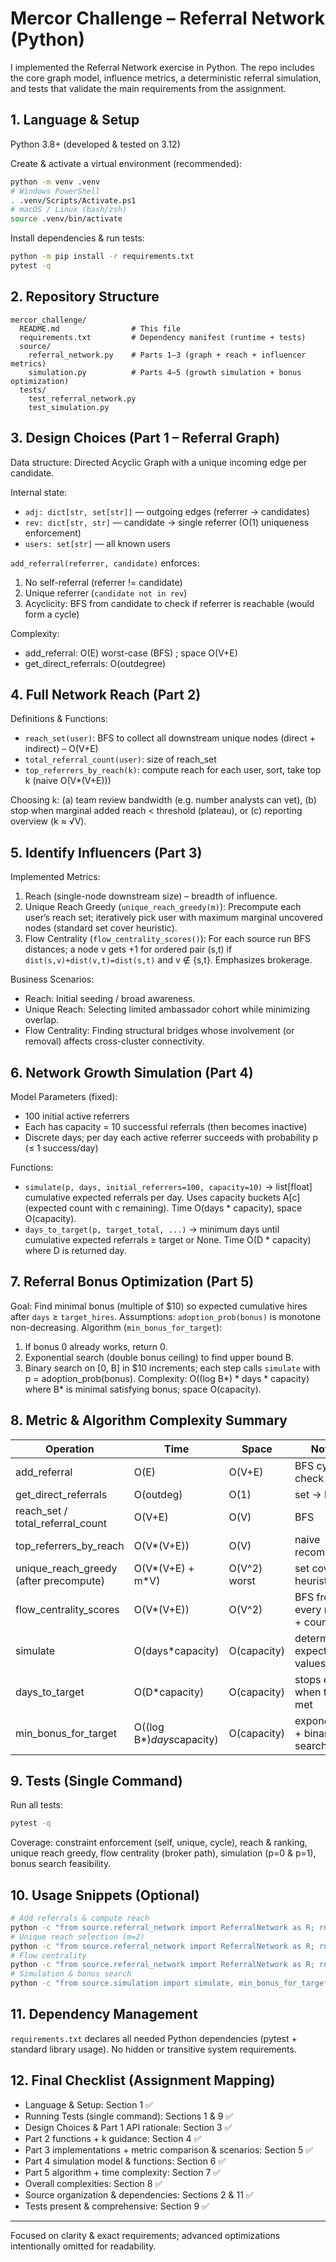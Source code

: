 # Mercor Challenge – Referral Network (Python)

I implemented the Referral Network exercise in Python. The repo includes the core graph model, influence metrics, a deterministic referral simulation, and tests that validate the main requirements from the assignment.

## 1. Language & Setup
Python 3.8+ (developed & tested on 3.12)

Create & activate a virtual environment (recommended):
```bash
python -m venv .venv
# Windows PowerShell
. .venv/Scripts/Activate.ps1
# macOS / Linux (bash/zsh)
source .venv/bin/activate
```
Install dependencies & run tests:
```bash
python -m pip install -r requirements.txt
pytest -q
```

## 2. Repository Structure
```
mercor_challenge/
  README.md                # This file
  requirements.txt         # Dependency manifest (runtime + tests)
  source/
    referral_network.py    # Parts 1–3 (graph + reach + influencer metrics)
    simulation.py          # Parts 4–5 (growth simulation + bonus optimization)
  tests/
    test_referral_network.py
    test_simulation.py
```

## 3. Design Choices (Part 1 – Referral Graph)
Data structure: Directed Acyclic Graph with a unique incoming edge per candidate.

Internal state:
- `adj: dict[str, set[str]]` — outgoing edges (referrer -> candidates)
- `rev: dict[str, str]` — candidate -> single referrer (O(1) uniqueness enforcement)
- `users: set[str]` — all known users

`add_referral(referrer, candidate)` enforces:
1. No self-referral (referrer != candidate)
2. Unique referrer (`candidate not in rev`)
3. Acyclicity: BFS from candidate to check if referrer is reachable (would form a cycle)

Complexity:
- add_referral: O(E) worst-case (BFS) ; space O(V+E)
- get_direct_referrals: O(outdegree)

## 4. Full Network Reach (Part 2)
Definitions & Functions:
- `reach_set(user)`: BFS to collect all downstream unique nodes (direct + indirect) – O(V+E)
- `total_referral_count(user)`: size of reach_set
- `top_referrers_by_reach(k)`: compute reach for each user, sort, take top k (naive O(V*(V+E)))

Choosing k: (a) team review bandwidth (e.g. number analysts can vet), (b) stop when marginal added reach < threshold (plateau), or (c) reporting overview (k ≈ √V).

## 5. Identify Influencers (Part 3)
Implemented Metrics:
1. Reach (single-node downstream size) – breadth of influence.
2. Unique Reach Greedy (`unique_reach_greedy(m)`): Precompute each user’s reach set; iteratively pick user with maximum marginal uncovered nodes (standard set cover heuristic).
3. Flow Centrality (`flow_centrality_scores()`): For each source run BFS distances; a node v gets +1 for ordered pair (s,t) if `dist(s,v)+dist(v,t)=dist(s,t)` and v ∉ {s,t}. Emphasizes brokerage.

Business Scenarios:
- Reach: Initial seeding / broad awareness.
- Unique Reach: Selecting limited ambassador cohort while minimizing overlap.
- Flow Centrality: Finding structural bridges whose involvement (or removal) affects cross-cluster connectivity.

## 6. Network Growth Simulation (Part 4)
Model Parameters (fixed):
- 100 initial active referrers
- Each has capacity = 10 successful referrals (then becomes inactive)
- Discrete days; per day each active referrer succeeds with probability p (≤ 1 success/day)

Functions:
- `simulate(p, days, initial_referrers=100, capacity=10)` → list[float] cumulative expected referrals per day. Uses capacity buckets A[c] (expected count with c remaining). Time O(days * capacity), space O(capacity).
- `days_to_target(p, target_total, ...)` → minimum days until cumulative expected referrals ≥ target or None. Time O(D * capacity) where D is returned day.

## 7. Referral Bonus Optimization (Part 5)
Goal: Find minimal bonus (multiple of $10) so expected cumulative hires after `days` ≥ `target_hires`.
Assumptions: `adoption_prob(bonus)` is monotone non-decreasing.
Algorithm (`min_bonus_for_target`):
1. If bonus 0 already works, return 0.
2. Exponential search (double bonus ceiling) to find upper bound B.
3. Binary search on [0, B] in $10 increments; each step calls `simulate` with p = adoption_prob(bonus).
Complexity: O((log B*) * days * capacity) where B* is minimal satisfying bonus; space O(capacity).

## 8. Metric & Algorithm Complexity Summary
| Operation | Time | Space | Notes |
|-----------|------|-------|-------|
| add_referral | O(E) | O(V+E) | BFS cycle check |
| get_direct_referrals | O(outdeg) | O(1) | set -> list |
| reach_set / total_referral_count | O(V+E) | O(V) | BFS |
| top_referrers_by_reach | O(V*(V+E)) | O(V) | naive recompute |
| unique_reach_greedy (after precompute) | O(V*(V+E) + m*V) | O(V^2) worst | set cover heuristic |
| flow_centrality_scores | O(V*(V+E)) | O(V^2) | BFS from every node + counting |
| simulate | O(days*capacity) | O(capacity) | deterministic expected values |
| days_to_target | O(D*capacity) | O(capacity) | stops early when target met |
| min_bonus_for_target | O((log B*)*days*capacity) | O(capacity) | exponential + binary search |

## 9. Tests (Single Command)
Run all tests:
```bash
pytest -q
```
Coverage: constraint enforcement (self, unique, cycle), reach & ranking, unique reach greedy, flow centrality (broker path), simulation (p=0 & p=1), bonus search feasibility.

## 10. Usage Snippets (Optional)
```bash
# Add referrals & compute reach
python -c "from source.referral_network import ReferralNetwork as R; rn=R(); rn.add_referral('A','B'); rn.add_referral('B','C'); print(rn.total_referral_count('A'))"
# Unique reach selection (m=2)
python -c "from source.referral_network import ReferralNetwork as R; rn=R(); rn.add_referral('A','B'); rn.add_referral('A','C'); rn.add_referral('D','E'); print(rn.unique_reach_greedy(2))"
# Flow centrality
python -c "from source.referral_network import ReferralNetwork as R; rn=R(); rn.add_referral('A','B'); rn.add_referral('B','C'); rn.add_referral('A','D'); print(rn.flow_centrality_scores())"
# Simulation & bonus search
python -c "from source.simulation import simulate, min_bonus_for_target; print(simulate(0.1,5)[:3]); print(min_bonus_for_target(5,5, lambda b: min(1.0,b/100)))"
```

## 11. Dependency Management
`requirements.txt` declares all needed Python dependencies (pytest + standard library usage). No hidden or transitive system requirements.

## 12. Final Checklist (Assignment Mapping)
- Language & Setup: Section 1 ✅
- Running Tests (single command): Sections 1 & 9 ✅
- Design Choices & Part 1 API rationale: Section 3 ✅
- Part 2 functions + k guidance: Section 4 ✅
- Part 3 implementations + metric comparison & scenarios: Section 5 ✅
- Part 4 simulation model & functions: Section 6 ✅
- Part 5 algorithm + time complexity: Section 7 ✅
- Overall complexities: Section 8 ✅
- Source organization & dependencies: Sections 2 & 11 ✅
- Tests present & comprehensive: Section 9 ✅

---
Focused on clarity & exact requirements; advanced optimizations intentionally omitted for readability.
